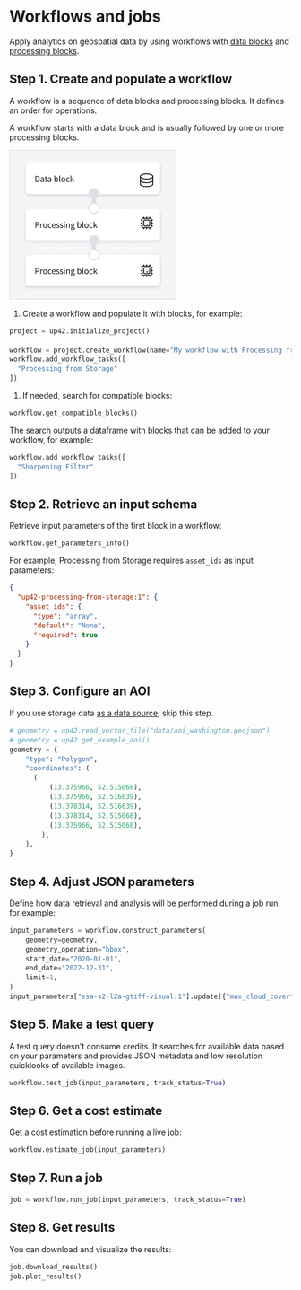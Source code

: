 # Workflows and jobs

Apply analytics on geospatial data by using workflows with [data blocks](https://docs.up42.com/processing-platform/blocks/data) and [processing blocks](https://docs.up42.com/processing-platform/blocks/processing).

## Step 1. Create and populate a workflow

A workflow is a sequence of data blocks and processing blocks. It defines an order for operations.

A workflow starts with a data block and is usually followed by one or more processing blocks.

![A workflow graph](images/workflow-graph.png)

1. Create a workflow and populate it with blocks, for example:
  ```python
  project = up42.initialize_project()

  workflow = project.create_workflow(name="My workflow with Processing from Storage")
  workflow.add_workflow_tasks([
    "Processing from Storage"
  ])
  ```
1. If needed, search for compatible blocks:
  ```python
  workflow.get_compatible_blocks()
  ```
  The search outputs a dataframe with blocks that can be added to your workflow, for example:
  ```python
  workflow.add_workflow_tasks([
    "Sharpening Filter"
  ])
  ```

## Step 2. Retrieve an input schema

Retrieve input parameters of the first block in a workflow:
```python
workflow.get_parameters_info()
```
For example, Processing from Storage requires `asset_ids` as input parameters:
```json
{
  "up42-processing-from-storage:1": {
    "asset_ids": {
      "type": "array",
      "default": "None",
      "required": true
    }
  }
}
```

## Step 3. Configure an AOI

If you use storage data [as a data source](https://docs.up42.com/processing-platform/workflows-jobs/process-storage), skip this step.

```python
# geometry = up42.read_vector_file("data/aoi_washington.geojson")
# geometry = up42.get_example_aoi()
geometry = {
    "type": "Polygon",
    "coordinates": (
      (
          (13.375966, 52.515068),
          (13.375966, 52.516639),
          (13.378314, 52.516639),
          (13.378314, 52.515068),
          (13.375966, 52.515068),
        ),
    ),
}
```

## Step 4. Adjust JSON parameters

Define how data retrieval and analysis will be performed during a job run, for example:
```python
input_parameters = workflow.construct_parameters(
    geometry=geometry,
    geometry_operation="bbox",
    start_date="2020-01-01",
    end_date="2022-12-31",
    limit=1,
)
input_parameters["esa-s2-l2a-gtiff-visual:1"].update({"max_cloud_cover": 5})
```

## Step 5. Make a test query

A test query doesn't consume credits. It searches for available data based on your parameters and provides JSON metadata and low resolution quicklooks of available images.

```python
workflow.test_job(input_parameters, track_status=True)
```

## Step 6. Get a cost estimate

Get a cost estimation before running a live job:
```python
workflow.estimate_job(input_parameters)
```

## Step 7. Run a job

```python
job = workflow.run_job(input_parameters, track_status=True)
```

## Step 8. Get results

You can download and visualize the results:

```python
job.download_results()
job.plot_results()
```